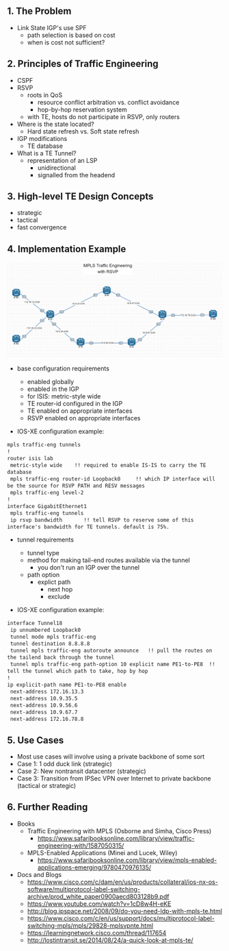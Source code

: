 ## 1. The Problem
  * Link State IGP's use SPF
    * path selection is based on cost
    * when is cost not sufficient?
  
## 2. Principles of Traffic Engineering
  * CSPF
  * RSVP
    * roots in QoS
      * resource conflict arbitration vs. conflict avoidance
      * hop-by-hop reservation system
    * with TE, hosts do not participate in RSVP, only routers
  * Where is the state located?
    * Hard state refresh vs. Soft state refresh
  * IGP modifications
    * TE database
  * What is a TE Tunnel?
    * representation of an LSP
      * unidirectional
      * signalled from the headend

## 3. High-level TE Design Concepts

  * strategic
  * tactical
  * fast convergence

## 4. Implementation Example

![TE Lab Topology](mpls-te-labtopology.png)

  * base configuration requirements
    * enabled globally
    * enabled in the IGP
    * for ISIS: metric-style wide
    * TE router-id configured in the IGP
    * TE enabled on appropriate interfaces
    * RSVP enabled on appropriate interfaces

  * IOS-XE configuration example:
```
mpls traffic-eng tunnels
!
router isis lab
 metric-style wide    !! required to enable IS-IS to carry the TE database
 mpls traffic-eng router-id Loopback0     !! which IP interface will be the source for RSVP PATH and RESV messages
 mpls traffic-eng level-2
!
interface GigabitEthernet1
 mpls traffic-eng tunnels
 ip rsvp bandwidth       !! tell RSVP to reserve some of this interface's bandwidth for TE tunnels. default is 75%.
```

  * tunnel requirements
    * tunnel type
    * method for making tail-end routes available via the tunnel
      * you don't run an IGP over the tunnel
    * path option
      * explict path
        * next hop
        * exclude

  * IOS-XE configuration example:
```
interface Tunnel18
 ip unnumbered Loopback0
 tunnel mode mpls traffic-eng
 tunnel destination 8.8.8.8
 tunnel mpls traffic-eng autoroute announce   !! pull the routes on the tailend back through the tunnel
 tunnel mpls traffic-eng path-option 10 explicit name PE1-to-PE8  !! tell the tunnel which path to take, hop by hop
! 
ip explicit-path name PE1-to-PE8 enable
 next-address 172.16.13.3
 next-address 10.9.35.5
 next-address 10.9.56.6
 next-address 10.9.67.7
 next-address 172.16.78.8
```

## 5. Use Cases
  * Most use cases will involve using a private backbone of some sort
  * Case 1: 1 odd duck link (strategic)
  * Case 2: New nontransit datacenter (strategic)
  * Case 3: Transition from IPSec VPN over Internet to private backbone (tactical or strategic)
  
## 6. Further Reading
  * Books
    * Traffic Engineering with MPLS (Osborne and Simha, Cisco Press)
      * https://www.safaribooksonline.com/library/view/traffic-engineering-with/1587050315/
    * MPLS-Enabled Applications (Minei and Lucek, Wiley)
      * https://www.safaribooksonline.com/library/view/mpls-enabled-applications-emerging/9780470976135/
  * Docs and Blogs
    * https://www.cisco.com/c/dam/en/us/products/collateral/ios-nx-os-software/multiprotocol-label-switching-archive/prod_white_paper0900aecd803128b9.pdf
    * https://www.youtube.com/watch?v=1cD8w4H-eKE
    * http://blog.ipspace.net/2008/09/do-you-need-ldp-with-mpls-te.html
    * https://www.cisco.com/c/en/us/support/docs/multiprotocol-label-switching-mpls/mpls/29828-mplsvpnte.html
    * https://learningnetwork.cisco.com/thread/117654
    * http://lostintransit.se/2014/08/24/a-quick-look-at-mpls-te/
